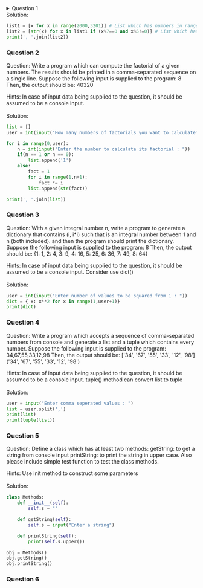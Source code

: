 <details>
  <summary>Question 1</summary>
    <p>
        Question: Write a program which will find all such numbers which are divisible by 7 but are not a multiple of 5, between 2000 and 3200 (both included). The             numbers obtained should be printed in a comma-separated sequence on a single line.
        Hints: Consider use range(#begin, #end) method<br><br>
    </p>
</details>
 Solution:
 
```python
list1 = [x for x in range(2000,3201)] # List which has numbers in range 2000-3200
list2 = [str(x) for x in list1 if (x%7==0 and x%5!=0)] # List which has numbers which are divisible by 7 and are not the multiple of 5
print(', '.join(list2))
```

### Question 2
Question: Write a program which can compute the factorial of a given numbers. The results should be printed in a comma-separated sequence on a single line. Suppose the following input is supplied to the program: 8 Then, the output should be: 40320

Hints: In case of input data being supplied to the question, it should be assumed to be a console input.<br><br>
Solution:
```python
list = []
user = int(input("How many numbers of factorials you want to calculate? "))

for i in range(0,user):
    n = int(input("Enter the number to calculate its factorial : "))
    if(n == 1 or n == 0):
        list.append('1')
    else:
        fact = 1
        for i in range(1,n+1):
            fact *= i
        list.append(str(fact))

print(', '.join(list))
```


### Question 3 
Question: With a given integral number n, write a program to generate a dictionary that contains (i, i*i) such that is an integral number between 1 and n (both included). and then the program should print the dictionary. Suppose the following input is supplied to the program: 8 Then, the output should be: {1: 1, 2: 4, 3: 9, 4: 16, 5: 25, 6: 36, 7: 49, 8: 64}

Hints: In case of input data being supplied to the question, it should be assumed to be a console input. Consider use dict()<br><br>
Solution:
```python
user = int(input("Enter number of values to be squared from 1 : "))
dict = { x: x**2 for x in range(1,user+1)}
print(dict)
```

### Question 4
Question: Write a program which accepts a sequence of comma-separated numbers from console and generate a list and a tuple which contains every number. Suppose the following input is supplied to the program: 34,67,55,33,12,98 Then, the output should be: ['34', '67', '55', '33', '12', '98'] ('34', '67', '55', '33', '12', '98')

Hints: In case of input data being supplied to the question, it should be assumed to be a console input. tuple() method can convert list to tuple<br><br>
Solution:
```python
user = input("Enter comma seperated values : ")
list = user.split(',')
print(list)
print(tuple(list))
```

### Question 5
Question: Define a class which has at least two methods: getString: to get a string from console input printString: to print the string in upper case. Also please include simple test function to test the class methods.

Hints: Use init method to construct some parameters<br><br>
Solution:
```python
class Methods:
    def __init__(self):
        self.s = ""

    def getString(self):
        self.s = input("Enter a string")

    def printString(self):
        print(self.s.upper())

obj = Methods()
obj.getString()
obj.printString()
```

### Question 6


